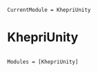 ```@meta
CurrentModule = KhepriUnity
```

# KhepriUnity

```@index
```

```@autodocs
Modules = [KhepriUnity]
```
